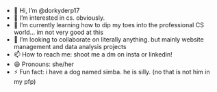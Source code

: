 - 👋 Hi, I’m @dorkyderp17
- 👀 I’m interested in cs. obviously.
- 🌱 I’m currently learning how to dip my toes into the professional CS world... im not very good at this
- 💞️ I’m looking to collaborate on literally anything. but mainly website management and data analysis projects
- 📫 How to reach me: shoot me a dm on insta or linkedin!
- 😄 Pronouns: she/her
- ⚡ Fun fact: i have a dog named simba. he is silly. (no that is not him in my pfp)

<!---
dorkyderp17/dorkyderp17 is a ✨ special ✨ repository because its `README.md` (this file) appears on your GitHub profile.
You can click the Preview link to take a look at your changes.
--->
